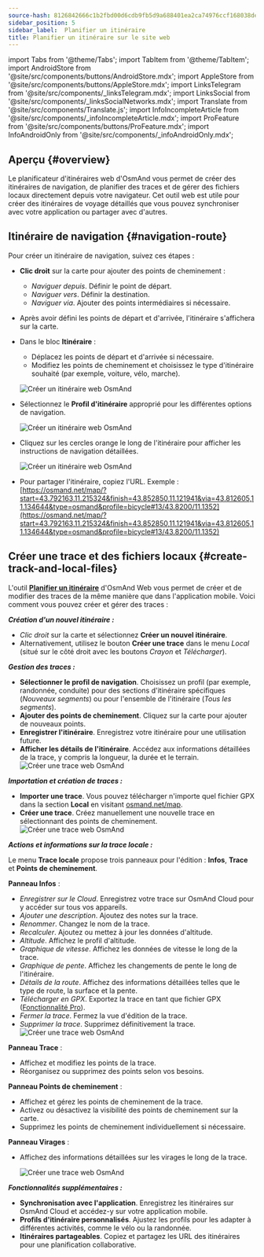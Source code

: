 ```yaml
---
source-hash: 8126842666c1b2fbd00d6cdb9fb5d9a688401ea2ca74976ccf168038defc6772
sidebar_position: 5
sidebar_label:  Planifier un itinéraire
title: Planifier un itinéraire sur le site web
---
```


import Tabs from '@theme/Tabs';
import TabItem from '@theme/TabItem';
import AndroidStore from '@site/src/components/buttons/AndroidStore.mdx';
import AppleStore from '@site/src/components/buttons/AppleStore.mdx';
import LinksTelegram from '@site/src/components/_linksTelegram.mdx';
import LinksSocial from '@site/src/components/_linksSocialNetworks.mdx';
import Translate from '@site/src/components/Translate.js';
import InfoIncompleteArticle from '@site/src/components/_infoIncompleteArticle.mdx';
import ProFeature from '@site/src/components/buttons/ProFeature.mdx';
import InfoAndroidOnly from '@site/src/components/_infoAndroidOnly.mdx';

<InfoIncompleteArticle/>


## Aperçu {#overview}

Le planificateur d'itinéraires web d'OsmAnd vous permet de créer des itinéraires de navigation, de planifier des traces et de gérer des fichiers locaux directement depuis votre navigateur. Cet outil web est utile pour créer des itinéraires de voyage détaillés que vous pouvez synchroniser avec votre application ou partager avec d'autres.


## Itinéraire de navigation {#navigation-route}

Pour créer un itinéraire de navigation, suivez ces étapes :

- **Clic droit** sur la carte pour ajouter des points de cheminement :

  - *Naviguer depuis*. Définir le point de départ.
  - *Naviguer vers*. Définir la destination.
  - *Naviguer via*. Ajouter des points intermédiaires si nécessaire.

- Après avoir défini les points de départ et d'arrivée, l'itinéraire s'affichera sur la carte.

- Dans le bloc **Itinéraire** :

  - Déplacez les points de départ et d'arrivée si nécessaire.
  - Modifiez les points de cheminement et choisissez le type d'itinéraire souhaité (par exemple, voiture, vélo, marche).

  ![Créer un itinéraire web OsmAnd](@site/static/img/web/navigation.png)

- Sélectionnez le **Profil d'itinéraire** approprié pour les différentes options de navigation.

  ![Créer un itinéraire web OsmAnd](@site/static/img/web/profile_type.png)

- Cliquez sur les cercles orange le long de l'itinéraire pour afficher les instructions de navigation détaillées.

  ![Créer un itinéraire web OsmAnd](@site/static/img/web/nav_instr.png)

- Pour partager l'itinéraire, copiez l'URL. Exemple : [https://osmand.net/map/?start=43.792163,11.215324&finish=43.852850,11.121941&via=43.812605,11.134644&type=osmand&profile=bicycle#13/43.8200/11.1352](https://osmand.net/map/?start=43.792163,11.215324&finish=43.852850,11.121941&via=43.812605,11.134644&type=osmand&profile=bicycle#13/43.8200/11.1352)


## Créer une trace et des fichiers locaux {#create-track-and-local-files}

L'outil [**Planifier un itinéraire**](../plan-route/create-route.md) d'OsmAnd Web vous permet de créer et de modifier des traces de la même manière que dans l'application mobile. Voici comment vous pouvez créer et gérer des traces :


***Création d'un nouvel itinéraire :***

- *Clic droit* sur la carte et sélectionnez **Créer un nouvel itinéraire**.
- Alternativement, utilisez le bouton **Créer une trace** dans le menu *Local* (situé sur le côté droit avec les boutons *Crayon* et *Télécharger*).


***Gestion des traces :***

- **Sélectionner le profil de navigation**. Choisissez un profil (par exemple, randonnée, conduite) pour des sections d'itinéraire spécifiques (*Nouveaux segments*) ou pour l'ensemble de l'itinéraire (*Tous les segments*).
- **Ajouter des points de cheminement**. Cliquez sur la carte pour ajouter de nouveaux points.
- **Enregistrer l'itinéraire**. Enregistrez votre itinéraire pour une utilisation future.
- **Afficher les détails de l'itinéraire**. Accédez aux informations détaillées de la trace, y compris la longueur, la durée et le terrain.
  ![Créer une trace web OsmAnd](@site/static/img/web/create_route.png)


***Importation et création de traces :***

- **Importer une trace**. Vous pouvez télécharger n'importe quel fichier GPX dans la section **Local** en visitant [osmand.net/map](https://osmand.net/map).
- **Créer une trace**. Créez manuellement une nouvelle trace en sélectionnant des points de cheminement.
  ![Créer une trace web OsmAnd](@site/static/img/web/create_route_2.png)


***Actions et informations sur la trace locale :***

Le menu **Trace locale** propose trois panneaux pour l'édition : **Infos**, **Trace** et **Points de cheminement**.

**Panneau Infos** :

- *Enregistrer sur le Cloud*. Enregistrez votre trace sur OsmAnd Cloud pour y accéder sur tous vos appareils.
- *Ajouter une description*. Ajoutez des notes sur la trace.
- *Renommer*. Changez le nom de la trace.
- *Recalculer*. Ajoutez ou mettez à jour les données d'altitude.
- *Altitude*. Affichez le profil d'altitude.
- *Graphique de vitesse*. Affichez les données de vitesse le long de la trace.
- *Graphique de pente*. Affichez les changements de pente le long de l'itinéraire.  
- *Détails de la route*. Affichez des informations détaillées telles que le type de route, la surface et la pente.
- *Télécharger en GPX*. Exportez la trace en tant que fichier GPX ([Fonctionnalité Pro](../purchases/index.md)).
- *Fermer la trace*. Fermez la vue d'édition de la trace.
- *Supprimer la trace*. Supprimez définitivement la trace.
  ![Créer une trace web OsmAnd](@site/static/img/web/create_route_3.png)

**Panneau Trace** :

- Affichez et modifiez les points de la trace.
- Réorganisez ou supprimez des points selon vos besoins.

**Panneau Points de cheminement** :

- Affichez et gérez les points de cheminement de la trace.
- Activez ou désactivez la visibilité des points de cheminement sur la carte.
- Supprimez les points de cheminement individuellement si nécessaire.

**Panneau Virages** :

- Affichez des informations détaillées sur les virages le long de la trace.

  ![Créer une trace web OsmAnd](@site/static/img/web/create_route_1.png)


***Fonctionnalités supplémentaires :***

- **Synchronisation avec l'application**. Enregistrez les itinéraires sur OsmAnd Cloud et accédez-y sur votre application mobile.
- **Profils d'itinéraire personnalisés**. Ajustez les profils pour les adapter à différentes activités, comme le vélo ou la randonnée.
- **Itinéraires partageables**. Copiez et partagez les URL des itinéraires pour une planification collaborative.